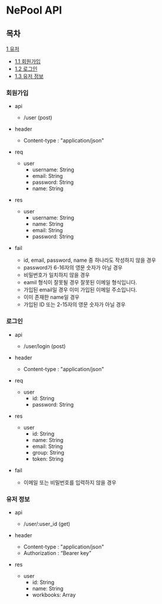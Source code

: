 # NePool API
## 목차
[1 유저](#유저)
- [1.1 회원가입](#회원가입)
- [1.2 로그인](#로그인)
- [1.3 유저 정보](#유저-정보)

### 회원가입
- api
    - /user (post)

- header
    - Content-type : "application/json"

- req
    - user
        - username: String
        - email: String
        - password: String
        - name: String
- res
    - user
        - username: String
        - name: String
        - email: String
        - password: String
- fail
    - id, email, password, name 중 하나라도 작성하지 않을 경우
    - password가 6-16자의 영문 숫자가 아닐 경우 
    - 비밀번호가 일치하지 않을 경우
    - eamil 형식이 잘못될 경우 잘못된 이메일 형식입니다.
    - 가입된 email일 경우 이미 가입된 이메일 주소입니다.
    - 이미 존재한 name일 경우
    - 가입된 ID 또는 2-15자의 영문 숫자가 아닐 경우
    
### 로그인
- api
    - /user/login (post)

- header
    - Content-type : "application/json"
    
- req
    - user
        - id: String
        - password: String
- res
    - user
        - id: String
        - name: String
        - email: String
        - group: String
        - token: String
- fail
    - 이메일 또는 비밀번호를 입력하지 않을 경우
    
### 유저 정보
- api
    - /user/:user_id (get)
    
- header
    - Content-type : "application/json"
    - Authorization : “Bearer key”
    
- res
    - user
        - id: String
        - name: String
        - workbooks: Array
